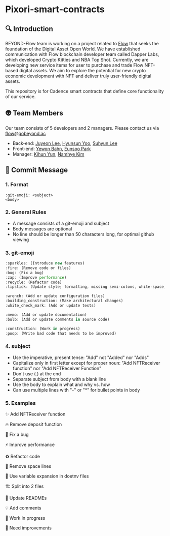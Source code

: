 # Pixori-smart-contracts

## 🔍 Introduction

BEYOND-Flow team is working on a project related to [Flow](https://www.onflow.org/) that seeks the foundation of the Digital Asset Open World. We have established communication with Flow blockchain developer team called Dapper Labs, which developed Crypto Kitties and NBA Top Shot. Currently, we are developing new service items for user to purchase and trade Flow NFT-based digital assets. We aim to explore the potential for new crypto economic development with NFT and deliver truly user-friendly digital assets.

This repository is for Cadence smart contracts that define core functionality of our service.

## 👽 Team Members

Our team consists of 5 developers and 2 managers. Please contact us via flow@gobeyond.ac

- Back-end: [Juyeon Lee](https://github.com/kwklly), [Hyunsun Yoo](https://github.com/sunny0529), [Suhyun Lee](https://github.com/2suh)
- Front-end: [Yewon Bahn](https://github.com/yewonbahn), [Eunsoo Park](https://github.com/e06-tech)
- Manager: [Kihun Yun](mailto:mrclo90@gobeyond.ac?subject=[GitHub]%20Source%20Han%20Sans), [Namhye Kim](mailto:agathakim43@gobeyond.ac?subject=[GitHub]%20Source%20Han%20Sans)

## 🚩 Commit Message

### 1. Format

```
:git-emoji: <subject> 
<body> 
```

### 2. General Rules

- A message consists of a git-emoji and subject
- Body messages are optional
- No line should be longer than 50 characters long, for optimal github viewing

### 3. git-emoji

```js
:sparkles: (Introduce new features)
:fire: (Remove code or files)
:bug: (Fix a bug)
:zap: (Improve performance)
:recycle: (Refactor code)
:lipstick: (Update style; formatting, missing semi-colons, white-space, etc)

:wrench: (Add or update configuration files)
:building_construction: (Make architectural changes)
:white_check_mark: (Add or update tests)

:memo: (Add or update documentation)
:bulb: (Add or update comments in source code)

:construction: (Work in progress)
:poop: (Write bad code that needs to be improved)
```

### 4. subject

- Use the imperative, present tense: "Add" not "Added" nor "Adds"
- Capitalize only in first letter except for proper noun: "Add NFTReceiver function" nor "Add NFTReceiver Function"
- Don't use (.) at the end
- Separate subject from body with a blank line
- Use the body to explain what and why vs. how
- Can use multiple lines with "-" or "*" for bullet points in body

### 5. Examples

✨ Add NFTReceiver function

🔥 Remove deposit function

🐛 Fix a bug

⚡ Improve performance

♻️ Refactor code

💄 Remove space lines

🔧 Use variable expansion in doetnv files

🏗️ Split into 2 files

📝 Update READMEs

💡 Add comments

🚧 Work in progress

💩 Need improvements